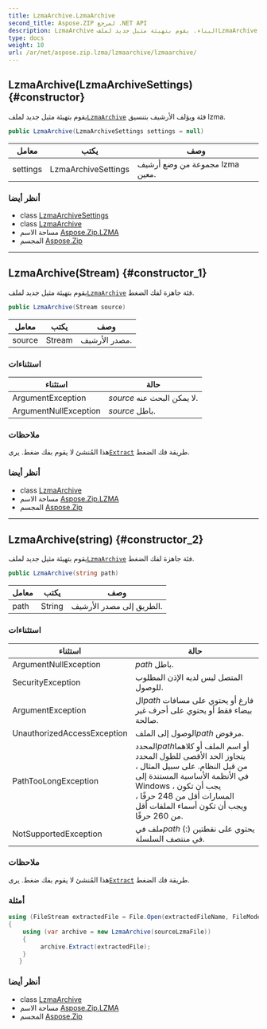 ```yaml
---
title: LzmaArchive.LzmaArchive
second_title: Aspose.ZIP لمرجع .NET API
description: LzmaArchive البناء. يقوم بتهيئة مثيل جديد لملفLzmaArchive فئة ويؤلف الأرشيف بتنسيق lzma.
type: docs
weight: 10
url: /ar/net/aspose.zip.lzma/lzmaarchive/lzmaarchive/
---
```

## LzmaArchive(LzmaArchiveSettings) {#constructor}

يقوم بتهيئة مثيل جديد لملف[`LzmaArchive`](../) فئة ويؤلف الأرشيف بتنسيق lzma.

```csharp
public LzmaArchive(LzmaArchiveSettings settings = null)
```

| معامل | يكتب | وصف |
| --- | --- | --- |
| settings | LzmaArchiveSettings | مجموعة من وضع أرشيف lzma معين. |

### أنظر أيضا

* class [LzmaArchiveSettings](../../lzmaarchivesettings/)
* class [LzmaArchive](../)
* مساحة الاسم [Aspose.Zip.LZMA](../../lzmaarchive/)
* المجسم [Aspose.Zip](../../../)

---

## LzmaArchive(Stream) {#constructor_1}

يقوم بتهيئة مثيل جديد لملف[`LzmaArchive`](../) فئة جاهزة لفك الضغط.

```csharp
public LzmaArchive(Stream source)
```

| معامل | يكتب | وصف |
| --- | --- | --- |
| source | Stream | مصدر الأرشيف. |

### استثناءات

| استثناء | حالة |
| --- | --- |
| ArgumentException | *source* لا يمكن البحث عنه. |
| ArgumentNullException | *source* باطل. |

### ملاحظات

هذا المُنشئ لا يقوم بفك ضغط. يرى[`Extract`](../extract/) طريقة فك الضغط.

### أنظر أيضا

* class [LzmaArchive](../)
* مساحة الاسم [Aspose.Zip.LZMA](../../lzmaarchive/)
* المجسم [Aspose.Zip](../../../)

---

## LzmaArchive(string) {#constructor_2}

يقوم بتهيئة مثيل جديد لملف[`LzmaArchive`](../) فئة جاهزة لفك الضغط.

```csharp
public LzmaArchive(string path)
```

| معامل | يكتب | وصف |
| --- | --- | --- |
| path | String | الطريق إلى مصدر الأرشيف. |

### استثناءات

| استثناء | حالة |
| --- | --- |
| ArgumentNullException | *path* باطل. |
| SecurityException | المتصل ليس لديه الإذن المطلوب للوصول. |
| ArgumentException | ال*path* فارغ أو يحتوي على مسافات بيضاء فقط أو يحتوي على أحرف غير صالحة. |
| UnauthorizedAccessException | الوصول إلى الملف*path* مرفوض. |
| PathTooLongException | المحدد*path*أو اسم الملف أو كلاهما يتجاوز الحد الأقصى للطول المحدد من قبل النظام. على سبيل المثال ، في الأنظمة الأساسية المستندة إلى Windows ، يجب أن تكون المسارات أقل من 248 حرفًا ، ويجب أن تكون أسماء الملفات أقل من 260 حرفًا. |
| NotSupportedException | ملف في*path* يحتوي على نقطتين (:) في منتصف السلسلة. |

### ملاحظات

هذا المُنشئ لا يقوم بفك ضغط. يرى[`Extract`](../extract/) طريقة فك الضغط.

### أمثلة

```csharp
using (FileStream extractedFile = File.Open(extractedFileName, FileMode.Create))
{
    using (var archive = new LzmaArchive(sourceLzmaFile))
    {
         archive.Extract(extractedFile);
    }
   }
```

### أنظر أيضا

* class [LzmaArchive](../)
* مساحة الاسم [Aspose.Zip.LZMA](../../lzmaarchive/)
* المجسم [Aspose.Zip](../../../)


